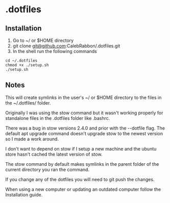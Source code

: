 # .dotfiles
## Installation
1. Go to ~/ or $HOME directory
2. git clone git@github.com:CalebRabbon/.dotfiles.git
3. In the shell run the following commands
```
cd ~/.dotfiles
chmod +x ./setup.sh
./setup.sh
```
## Notes
This will create symlinks in the user's ~/ or $HOME directory to the files in the ~/.dotfiles/ folder.

Originally I was using the stow command but it wasn't working properly for standalone files in the .dotfiles folder like .bashrc.

There was a bug in stow versions 2.4.0 and prior with the --dotfile flag. The default apt upgrade command doesn't upgrade stow to the newest version so I made a work around.

I don't want to depend on stow if I setup a new machine and the ubuntu store hasn't cached the latest version of stow.

The stow command by default makes symlinks in the parent folder of the current directory you ran the command.

If you change any of the dotfiles you will need to git push the changes.

When using a new computer or updating an outdated computer follow the Installation guide.
